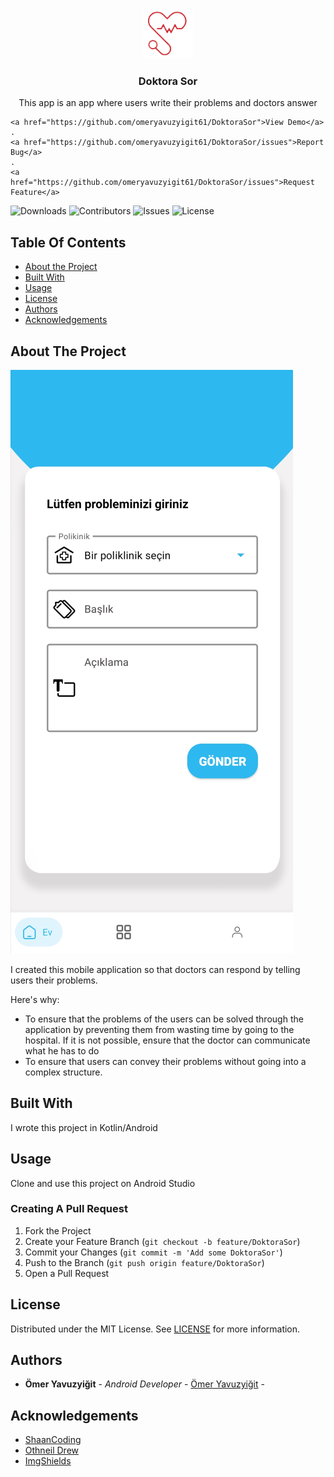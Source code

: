 <br/>
<p align="center">
  <a href="https://github.com/omeryavuzyigit61/DoktoraSor">
    <img src="https://raw.githubusercontent.com/omeryavuzyigit61/DoktaraSor/master/notificationlogo.png" alt="Logo" width="80" height="80">
  </a>

  <h3 align="center">Doktora Sor </h3>

  <p align="center">
    This app is an app where users write their problems and doctors answer

    <a href="https://github.com/omeryavuzyigit61/DoktoraSor">View Demo</a>
    .
    <a href="https://github.com/omeryavuzyigit61/DoktoraSor/issues">Report Bug</a>
    .
    <a href="https://github.com/omeryavuzyigit61/DoktoraSor/issues">Request Feature</a>
  </p>
</p>

![Downloads](https://img.shields.io/github/downloads/omeryavuzyigit61/DoktoraSor/total) ![Contributors](https://img.shields.io/github/contributors/omeryavuzyigit61/DoktoraSor?color=dark-green) ![Issues](https://img.shields.io/github/issues/omeryavuzyigit61/DoktoraSor) ![License](https://img.shields.io/github/license/omeryavuzyigit61/DoktoraSor) 

## Table Of Contents

* [About the Project](#about-the-project)
* [Built With](#built-with)
* [Usage](#usage)
* [License](#license)
* [Authors](#authors)
* [Acknowledgements](#acknowledgements)

## About The Project

![Screen Shot](https://raw.githubusercontent.com/omeryavuzyigit61/DoktaraSor/master/homess.png)

I created this mobile application so that doctors can respond by telling users their problems.

Here's why:

* To ensure that the problems of the users can be solved through the application by preventing them from wasting time by going to the hospital. If it is not possible, ensure that the doctor can communicate what he has to do
* To ensure that users can convey their problems without going into a complex structure.


## Built With

I wrote this project in Kotlin/Android

## Usage

Clone and use this project on Android Studio

### Creating A Pull Request

1. Fork the Project
2. Create your Feature Branch (`git checkout -b feature/DoktoraSor`)
3. Commit your Changes (`git commit -m 'Add some DoktoraSor'`)
4. Push to the Branch (`git push origin feature/DoktoraSor`)
5. Open a Pull Request

## License

Distributed under the MIT License. See [LICENSE](https://github.com/omeryavuzyigit61/DoktoraSor/blob/main/LICENSE.md) for more information.

## Authors

* **Ömer Yavuzyiğit** - *Android Developer* - [Ömer Yavuzyiğit](https://github.com/omeryavuzyigit61/) - 

## Acknowledgements

* [ShaanCoding](https://github.com/ShaanCoding/)
* [Othneil Drew](https://github.com/othneildrew/Best-README-Template)
* [ImgShields](https://shields.io/)
